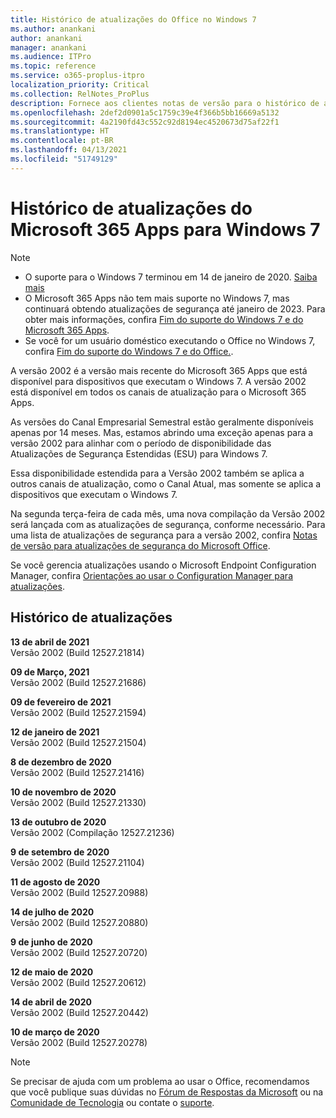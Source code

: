 ```yaml
---
title: Histórico de atualizações do Office no Windows 7
ms.author: anankani
author: anankani
manager: anankani
ms.audience: ITPro
ms.topic: reference
ms.service: o365-proplus-itpro
localization_priority: Critical
ms.collection: RelNotes_ProPlus
description: Fornece aos clientes notas de versão para o histórico de atualizações do Microsoft 365 Apps para Windows 7
ms.openlocfilehash: 2def2d0901a5c1759c39e4f366b5bb16669a5132
ms.sourcegitcommit: 4a2190fd43c552c92d8194ec4520673d75af22f1
ms.translationtype: HT
ms.contentlocale: pt-BR
ms.lasthandoff: 04/13/2021
ms.locfileid: "51749129"
---
```

# <a name="update-history-for-microsoft-365-apps-on-windows-7"></a>Histórico de atualizações do Microsoft 365 Apps para Windows 7 

 > [!NOTE]
>
>- O suporte para o Windows 7 terminou em 14 de janeiro de 2020. [Saiba mais](https://www.microsoft.com/microsoft-365/windows/end-of-windows-7-support)
>- O Microsoft 365 Apps não tem mais suporte no Windows 7, mas continuará obtendo atualizações de segurança até janeiro de 2023. Para obter mais informações, confira [Fim do suporte do Windows 7 e do Microsoft 365 Apps](/DeployOffice/endofsupport/windows-7-support).
>- Se você for um usuário doméstico executando o Office no Windows 7, confira [Fim do suporte do Windows 7 e do Office.](https://support.microsoft.com/office/78f20fab-b57b-44d7-8368-06a8493f3cb9).

A versão 2002 é a versão mais recente do Microsoft 365 Apps que está disponível para dispositivos que executam o Windows 7. A versão 2002 está disponível em todos os canais de atualização para o Microsoft 365 Apps.

As versões do Canal Empresarial Semestral estão geralmente disponíveis apenas por 14 meses. Mas, estamos abrindo uma exceção apenas para a versão 2002 para alinhar com o período de disponibilidade das Atualizações de Segurança Estendidas (ESU) para Windows 7.

Essa disponibilidade estendida para a Versão 2002 também se aplica a outros canais de atualização, como o Canal Atual, mas somente se aplica a dispositivos que executam o Windows 7.

Na segunda terça-feira de cada mês, uma nova compilação da Versão 2002 será lançada com as atualizações de segurança, conforme necessário. Para uma lista de atualizações de segurança para a versão 2002, confira [Notas de versão para atualizações de segurança do Microsoft Office](microsoft365-apps-security-updates.md).

Se você gerencia atualizações usando o Microsoft Endpoint Configuration Manager, confira [Orientações ao usar o Configuration Manager para atualizações](/deployoffice/endofsupport/windows-7-support#guidance-when-using-configuration-manager-for-updates).


## <a name="update-history"></a>Histórico de atualizações

[//]: # (NÃO REMOVA)

**13 de abril de 2021**<br/>
Versão 2002 (Build 12527.21814)<br/>

**09 de Março, 2021**<br/>
Versão 2002 (Build 12527.21686)<br/>

**09 de fevereiro de 2021**<br/>
Versão 2002 (Build 12527.21594)<br/>

**12 de janeiro de 2021**<br/>
Versão 2002 (Build 12527.21504)<br/>

**8 de dezembro de 2020**<br/>
Versão 2002 (Build 12527.21416)<br/>

**10 de novembro de 2020**<br/>
Versão 2002 (Build 12527.21330)<br/>

**13 de outubro de 2020**<br/>
Versão 2002 (Compilação 12527.21236)<br/>

**9 de setembro de 2020**<br/>
Versão 2002 (Build 12527.21104)<br/>

**11 de agosto de 2020**<br/>
Versão 2002 (Build 12527.20988)<br/>

**14 de julho de 2020**<br/>
Versão 2002 (Build 12527.20880)<br/>

**9 de junho de 2020**<br/>
Versão 2002 (Build 12527.20720)<br/>

**12 de maio de 2020**<br/>
Versão 2002 (Build 12527.20612)<br/>

**14 de abril de 2020**<br/>
Versão 2002 (Build 12527.20442)<br/>

**10 de março de 2020**<br/>
Versão 2002 (Build 12527.20278)<br/>




> [!NOTE]
> Se precisar de ajuda com um problema ao usar o Office, recomendamos que você publique suas dúvidas no [Fórum de Respostas da Microsoft](https://answers.microsoft.com/) ou na [Comunidade de Tecnologia](https://techcommunity.microsoft.com/) ou contate o [suporte](https://support.microsoft.com/contactus).